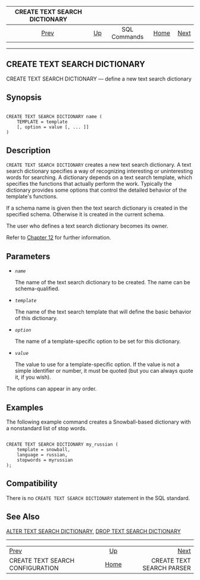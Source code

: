 <!--?xml version="1.0" encoding="UTF-8" standalone="no"?-->

|                    CREATE TEXT SEARCH DICTIONARY                    |                                        |              |                                                       |                                                              |
| :-----------------------------------------------------------------: | :------------------------------------- | :----------: | ----------------------------------------------------: | -----------------------------------------------------------: |
| [Prev](sql-createtsconfig.html "CREATE TEXT SEARCH CONFIGURATION")  | [Up](sql-commands.html "SQL Commands") | SQL Commands | [Home](index.html "PostgreSQL 17devel Documentation") |  [Next](sql-createtsparser.html "CREATE TEXT SEARCH PARSER") |

***

[]()

## CREATE TEXT SEARCH DICTIONARY

CREATE TEXT SEARCH DICTIONARY — define a new text search dictionary

## Synopsis

```

CREATE TEXT SEARCH DICTIONARY name (
    TEMPLATE = template
    [, option = value [, ... ]]
)
```

## Description

`CREATE TEXT SEARCH DICTIONARY` creates a new text search dictionary. A text search dictionary specifies a way of recognizing interesting or uninteresting words for searching. A dictionary depends on a text search template, which specifies the functions that actually perform the work. Typically the dictionary provides some options that control the detailed behavior of the template's functions.

If a schema name is given then the text search dictionary is created in the specified schema. Otherwise it is created in the current schema.

The user who defines a text search dictionary becomes its owner.

Refer to [Chapter 12](textsearch.html "Chapter 12. Full Text Search") for further information.

## Parameters

*   *`name`*

    The name of the text search dictionary to be created. The name can be schema-qualified.

*   *`template`*

    The name of the text search template that will define the basic behavior of this dictionary.

*   *`option`*

    The name of a template-specific option to be set for this dictionary.

*   *`value`*

    The value to use for a template-specific option. If the value is not a simple identifier or number, it must be quoted (but you can always quote it, if you wish).

The options can appear in any order.

## Examples

The following example command creates a Snowball-based dictionary with a nonstandard list of stop words.

```

CREATE TEXT SEARCH DICTIONARY my_russian (
    template = snowball,
    language = russian,
    stopwords = myrussian
);
```

## Compatibility

There is no `CREATE TEXT SEARCH DICTIONARY` statement in the SQL standard.

## See Also

[ALTER TEXT SEARCH DICTIONARY](sql-altertsdictionary.html "ALTER TEXT SEARCH DICTIONARY"), [DROP TEXT SEARCH DICTIONARY](sql-droptsdictionary.html "DROP TEXT SEARCH DICTIONARY")

***

|                                                                     |                                                       |                                                              |
| :------------------------------------------------------------------ | :---------------------------------------------------: | -----------------------------------------------------------: |
| [Prev](sql-createtsconfig.html "CREATE TEXT SEARCH CONFIGURATION")  |         [Up](sql-commands.html "SQL Commands")        |  [Next](sql-createtsparser.html "CREATE TEXT SEARCH PARSER") |
| CREATE TEXT SEARCH CONFIGURATION                                    | [Home](index.html "PostgreSQL 17devel Documentation") |                                    CREATE TEXT SEARCH PARSER |
